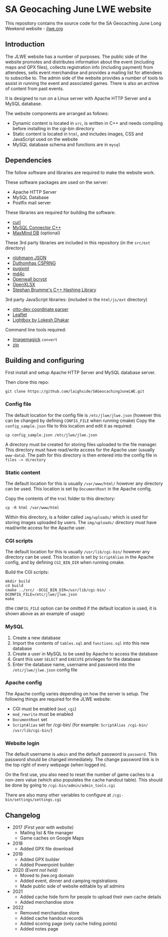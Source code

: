 # SA Geocaching June LWE website
This repository contains the source code for the SA Geocaching June Long Weekend website - [jlwe.org](https://jlwe.org/)

## Introduction
The JLWE website has a number of purposes. The public side of the website promotes and distributes information about the event (including maps and GPX files), collects registration info (including payment) from attendees, sells event merchandise and provides a mailing list for attendees to subscribe to. The admin side of the website provides a number of tools to assist in running the event and associated games. There is also an archive of content from past events.

It is designed to run on a Linux server with Apache HTTP Server and a MySQL database.

The website components are arranged as follows:
- Dynamic content is located in `src`, is written in C++ and needs compiling before installing in the cgi-bin directory
- Static content is located in `html`, and includes images, CSS and JavaScript used on the website
- MySQL database schema and functions are in `mysql`

## Dependencies
The follow software and libraries are required to make the website work.

These software packages are used on the server:
- Apache HTTP Server
- MySQL Database
- Postfix mail server

These libraries are required for building the software:
- [curl](https://github.com/curl/curl)
- [MySQL Connector C++](https://github.com/mysql/mysql-connector-cpp)
- [MaxMind DB](https://github.com/maxmind/libmaxminddb) (optional)

These 3rd party libraries are included in this repository (in the `src/ext` directory)
- [nlohmann JSON](https://github.com/nlohmann/json)
- [Duthomhas CSPRNG](https://github.com/Duthomhas/CSPRNG)
- [pugixml](https://pugixml.org/)
- [md4c](https://github.com/mity/md4c)
- [Openwall bcrypt](https://www.openwall.com/crypt/)
- [OpenXLSX](https://github.com/troldal/OpenXLSX)
- [Stephan Brumme's C++ Hashing Library](https://github.com/stbrumme/hash-library)

3rd party JavaScript libraries: (included in the `html/js/ext` directory)
- [otto-dev coordinate parser](https://github.com/otto-dev/coordinate-parser)
- [Leaflet](https://leafletjs.com/)
- [Lightbox by Lokesh Dhakar](https://lokeshdhakar.com/projects/lightbox2/)

Command line tools required:
- [Imagemagick](https://www.imagemagick.org/) `convert`
- [zip](https://linux.die.net/man/1/zip)

## Building and configuring
First install and setup Apache HTTP Server and MySQL database server.

Then clone this repo:
```
git clone https://github.com/laighside/SAGeocachingJuneLWE.git
```

### Config file
The default location for the config file is `/etc/jlwe/jlwe.json` (however this can be changed by defining `CONFIG_FILE` when running cmake)
Copy the `config_sample.json` file to this location and edit it as required:
```
cp config_sample.json /etc/jlwe/jlwe.json
```

A directory must be created for storing files uploaded to the file manager. This directory must have read/write access for the Apache user (usually `www-data`). The path for this directory is then entered into the config file in `files -> directory`

### Static content
The default location for this is usually `/var/www/html/` however any directory can be used. This location is set by `DocumentRoot` in the Apache config.

Copy the contents of the `html` folder to this directory:
```
cp -R html /var/www/html
```

Within this directory, is a folder called `img/uploads/` which is used for storing images uploaded by users. The `img/uploads/` directory must have read/write access for the Apache user.

### CGI scripts
The default location for this is usually `/usr/lib/cgi-bin/` however any directory can be used. This location is set by `ScriptAlias` in the Apache config, and by defining `CGI_BIN_DIR` when running cmake.

Build the CGI scripts:
```
mkdir build
cd build
cmake ../src/ -DCGI_BIN_DIR=/usr/lib/cgi-bin/ -DCONFIG_FILE=/etc/jlwe/jlwe.json
make
```
(the `CONFIG_FILE` option can be omitted if the default location is used, it is shown above as an example of usage)

### MySQL
1. Create a new database
2. Import the contents of `tables.sql` and `functions.sql` into this new database
3. Create a user in MySQL to be used by Apache to access the database
4. Grant this user `SELECT` and `EXECUTE` privileges for the database
5. Enter the database name, username and password into the `/etc/jlwe/jlwe.json` config file

### Apache config
The Apache config varies depending on how the server is setup. The following things are required for the JLWE website:
- CGI must be enabled (`mod_cgi`)
- `mod_rewrite` must be enabled
- `DocumentRoot` set
- `ScriptAlias` set for /cgi-bin/ (for example: `ScriptAlias /cgi-bin/ /usr/lib/cgi-bin/`)

### Website login
The default username is `admin` and the default password is `password`. This password should be changed immediately. The change password link is in the top right of every webpage (when logged in).

On the first use, you also need to reset the number of game caches to a non-zero value (which also populates the cache handout table). This should be done by going to `/cgi-bin/admin/admin_tools.cgi`

There are also many other variables to configure at `/cgi-bin/settings/settings.cgi`

## Changelog
- 2017 *(First year with website)*
   - Mailing list & file manager
   - Game caches on Google Maps
- 2018
   - Added GPX file download
- 2019
   - Added GPX builder
   - Added Powerpoint builder
- 2020 *(Event not held)*
   - Moved to jlwe.org domain
   - Added event, dinner and camping registrations
   - Made public side of website editable by all admins
- 2021
   - Added cache hide form for people to upload their own cache details
   - Added merchandise store
- 2022
   - Removed merchandise store
   - Added cache handout records
   - Added scoring page (only cache hiding points)
   - Added notes page
